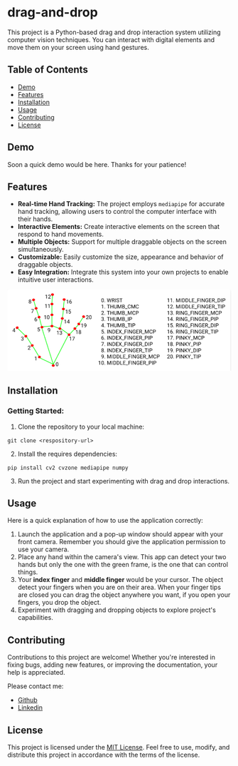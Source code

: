 # drag-and-drop
This project is a Python-based drag and drop interaction system utilizing computer vision techniques. You can interact with digital elements and move them on your screen using hand gestures.

## Table of Contents

- [Demo](#demo)
- [Features](#features)
- [Installation](#installation)
- [Usage](#usage)
- [Contributing](#contributing)
- [License](#license)

## Demo
Soon a quick demo would be here. Thanks for your patience!

## Features
- **Real-time Hand Tracking:** The project employs `mediapipe` for accurate hand tracking, allowing users to control the computer interface with their hands.
- **Interactive Elements:** Create interactive elements on the screen that respond to hand movements.
- **Multiple Objects:** Support for multiple draggable objects on the screen simultaneously.
- **Customizable:** Easily customize the size, appearance and behavior of draggable objects.
- **Easy Integration:** Integrate this system into your own projects to enable intuitive user interactions.

![Hand Indexes](hand_indexes.png)

## Installation
### Getting Started:

1. Clone the repository to your local machine:
``` 
git clone <respository-url>
```
2. Install the requires dependencies:
```
pip install cv2 cvzone mediapipe numpy
```
3. Run the project and start experimenting with drag and drop interactions.

## Usage
Here is a quick explanation of how to use the application correctly:
1. Launch the application and a pop-up window should appear with your front camera. Remember you should give the application permission to use your camera.
2. Place any hand within the camera's view. This app can detect your two hands but only the one with the green frame, is the one that can control things.
3. Your **index finger** and **middle finger** would be your cursor. The object detect your fingers when you are on their area. When your finger tips are closed you can drag the object anywhere you want, if you open your fingers, you drop the object.
4. Experiment with dragging and dropping objects to explore project's capabilities.

## Contributing
Contributions to this project are welcome! Whether you're interested in fixing bugs, adding new features, or improving the documentation, your help is appreciated. 

Please contact me:
- [Github](https://github.com/leogzz0)
- [Linkedin](https://www.linkedin.com/in/leogzz0/)

## License
This project is licensed under the [MIT License](https://github.com/leogzz0/drag-and-drop/blob/main/LICENSE.md). Feel free to use, modify, and distribute this project in accordance with the terms of the license.
